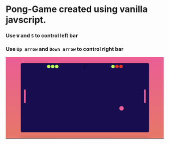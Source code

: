 # Pong-Game created using vanilla javscript.
### Use `W` and `S` to control left bar
### Use `Up arrow` and `Down arrow` to control right bar
![game](/asset/image.png)
